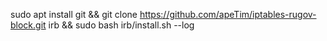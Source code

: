 sudo apt install git && git clone https://github.com/apeTim/iptables-rugov-block.git irb && sudo bash irb/install.sh --log
